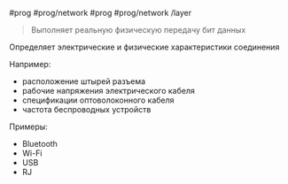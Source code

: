 #prog #prog/network  #prog #prog/network /layer  

> Выполняет реальную физическую передачу бит данных

Определяет электрические и физические характеристики соединения

Например:
- расположение штырей разъема
- рабочие напряжения электрического кабеля
- спецификации оптоволоконного кабеля
- частота беспроводных устройств

Примеры:
- Bluetooth
- Wi-Fi
- USB
- RJ